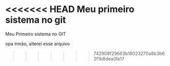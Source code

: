 <<<<<<< HEAD
Meu primeiro sistema no git
=======
Meu Primeiro sistema no GIT

opa irmão, alterei esse arquivo
>>>>>>> 742908f29663b18023270a8b3b62f1b8dea0fe17
